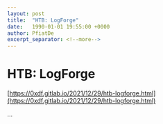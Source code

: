 ```yaml
---
layout: post
title:  "HTB: LogForge"
date:   1990-01-01 19:55:00 +0000
author: PfiatDe
excerpt_separator: <!--more-->
---
```


# HTB: LogForge

[https://0xdf.gitlab.io/2021/12/29/htb-logforge.html](https://0xdf.gitlab.io/2021/12/29/htb-logforge.html)

...
<!--more-->
